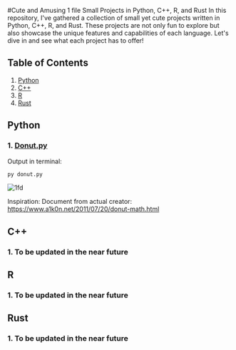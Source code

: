 #Cute and Amusing 1 file Small Projects in Python, C++, R, and Rust
In this repository, I've gathered a collection of small yet cute projects written in Python, C++, R, and Rust. These projects are not only fun to explore but also showcase the unique features and capabilities of each language. Let's dive in and see what each project has to offer!

## Table of Contents

1. [Python](#python)
2. [C++](#c++)
3. [R](#r)
4. [Rust](#rust)

<a name="python"></a>
## Python
### 1. [Donut.py](https://github.com/emocreator/1fileProjects/blob/main/Donut/donut.py)
Output in terminal:

```python
py donut.py
```

![1fd](https://user-images.githubusercontent.com/58938156/230512554-a8f97712-5cb4-4114-8cac-ad5d04fb5f0a.gif)

Inspiration: Document from actual creator: https://www.a1k0n.net/2011/07/20/donut-math.html

<a name="c++"></a>
## C++
### 1. To be updated in the near future

<a name="r"></a>
## R
### 1. To be updated in the near future

<a name="Rust"></a>
## Rust
### 1. To be updated in the near future

